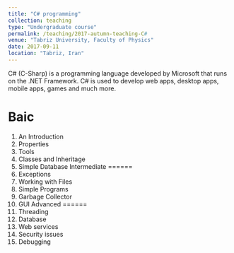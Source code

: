 ```yaml
---
title: "C# programming"
collection: teaching
type: "Undergraduate course"
permalink: /teaching/2017-autumn-teaching-C#
venue: "Tabriz University, Faculty of Physics"
date: 2017-09-11
location: "Tabriz, Iran"
---
```


C# (C-Sharp) is a programming language developed by Microsoft that runs on the .NET Framework. C# is used to develop web apps, desktop apps, mobile apps, games and much more.

Baic
======
1. An Introduction
2. Properties
3. Tools
4. Classes and Inheritage
5. Simple Database
Intermediate
======
1. Exceptions
2. Working with Files
3. Simple Programs
4. Garbage Collector
5. GUI
Advanced
======
1. Threading
2. Database
3. Web services
4. Security issues
5. Debugging